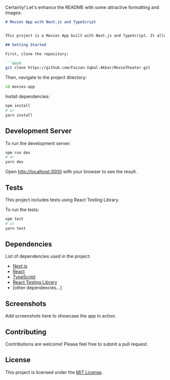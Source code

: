 Certainly! Let's enhance the README with some attractive formatting and images:

```markdown
# Movies App with Next.js and TypeScript


This project is a Movies App built with Next.js and TypeScript. It allows users to [brief description of what the app does].

## Getting Started

First, clone the repository:

```bash
git clone https://github.com/Faizan-Iqbal-Akbar/MovieTheater.git
```

Then, navigate to the project directory:

```bash
cd movies-app
```

Install dependencies:

```bash
npm install
# or
yarn install
```

## Development Server

To run the development server:

```bash
npm run dev
# or
yarn dev
```

Open [http://localhost:3000](http://localhost:3000) with your browser to see the result.

## Tests

This project includes tests using React Testing Library.

To run the tests:

```bash
npm test
# or
yarn test
```

## Dependencies

List of dependencies used in the project:

- [Next.js](https://nextjs.org/)
- [React](https://reactjs.org/)
- [TypeScript](https://www.typescriptlang.org/)
- [React Testing Library](https://testing-library.com/docs/react-testing-library/intro/)
- [other dependencies...]

## Screenshots

Add screenshots here to showcase the app in action.

## Contributing

Contributions are welcome! Please feel free to submit a pull request.

## License

This project is licensed under the [MIT License](LICENSE).
```
